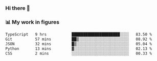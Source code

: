 ### Hi there 👋

### 📊 My work in figures

<!--START_SECTION:waka-->

```txt
TypeScript   9 hrs           █████████████████████░░░░   83.50 %
Git          57 mins         ██▒░░░░░░░░░░░░░░░░░░░░░░   08.92 %
JSON         32 mins         █▒░░░░░░░░░░░░░░░░░░░░░░░   05.04 %
Python       13 mins         ▓░░░░░░░░░░░░░░░░░░░░░░░░   02.13 %
CSS          2 mins          ░░░░░░░░░░░░░░░░░░░░░░░░░   00.33 %
```

<!--END_SECTION:waka-->
